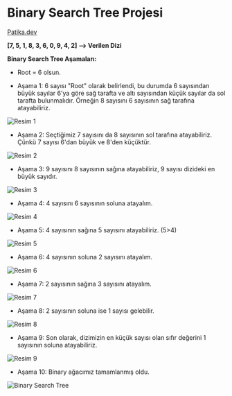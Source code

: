 # Binary Search Tree Projesi
[Patika.dev](https://www.patika.dev/tr)

**[7, 5, 1, 8, 3, 6, 0, 9, 4, 2] --> Verilen Dizi**

**Binary Search Tree Aşamaları:**

- Root = 6 olsun.

- Aşama 1: 6 sayısı "Root" olarak belirlendi, bu durumda 6 sayısından büyük sayılar 6'ya göre sağ tarafta ve altı sayısından küçük sayılar da sol tarafta bulunmalıdır.
Örneğin 8 sayısını 6 sayısının sağ tarafına atayabiliriz.


![Resim 1](https://user-images.githubusercontent.com/116020390/198654687-412a2760-3a03-4d35-9b1c-4cc29d0f91a6.jpg)



- Aşama 2: Seçtiğimiz 7 sayısını da 8 sayısının sol tarafına atayabiliriz. Çünkü 7 sayısı 6'dan büyük ve 8'den küçüktür.


![Resim 2](https://user-images.githubusercontent.com/116020390/198655083-9d7185bf-3411-490b-8a78-56811e231fcf.jpg)



- Aşama 3: 9 sayısını 8 sayısının sağına atayabiliriz, 9 sayısı dizideki en büyük sayıdır.


![Resim 3](https://user-images.githubusercontent.com/116020390/198655751-7a661572-55c8-4319-ab2b-786b4dcb8195.jpg)



- Aşama 4: 4 sayısını 6 sayısının soluna atayalım.


![Resim 4](https://user-images.githubusercontent.com/116020390/198656050-a3adb7d2-7401-4cf7-bebf-ff4b9c127604.jpg)



- Aşama 5: 4 sayısının sağına 5 sayısını atayabiliriz. (5>4)


![Resim 5](https://user-images.githubusercontent.com/116020390/198656254-78028a50-3d80-4c42-a0a0-f8332a37d944.jpg)



- Aşama 6: 4 sayısının soluna 2 sayısını atayalım.


![Resim 6](https://user-images.githubusercontent.com/116020390/198656425-def9185e-c6c9-4db3-9b1d-fdf0539b5f18.jpg)



- Aşama 7: 2 sayısının sağına 3 sayısını atayalım.


![Resim 7](https://user-images.githubusercontent.com/116020390/198656650-c4e55791-641f-40da-8f82-0d728b0524ec.jpg)



- Aşama 8: 2 sayısının soluna ise 1 sayısı gelebilir.


![Resim 8](https://user-images.githubusercontent.com/116020390/198656924-2ae3eff4-b4a0-4a7e-8822-0ae652273ec7.jpg)



- Aşama 9: Son olarak, dizimizin en küçük sayısı olan sıfır değerini 1 sayısının soluna atayabiliriz.


![Resim 9](https://user-images.githubusercontent.com/116020390/198657304-0c8a5230-1ef3-477f-8add-15920f273f42.jpg)



- Aşama 10: Binary ağacımız tamamlanmış oldu.


![Binary Search Tree](https://user-images.githubusercontent.com/116020390/198657515-31112dac-f2bd-4760-8595-bf5aba4deea1.jpg)

